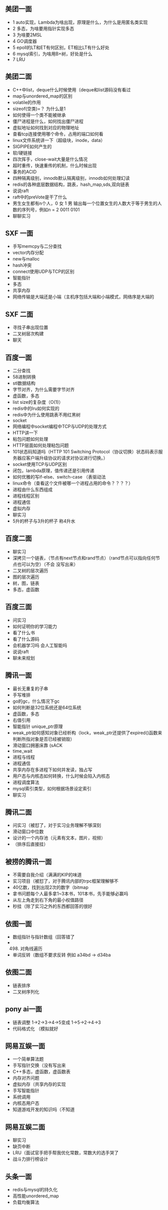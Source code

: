 ## 美团一面

+ 1 auto实现，Lambda为啥出现，原理是什么，为什么是用匿名类实现
+ 2 多态，为啥要用指针实现多态
+ 3 为啥要2MSL
+ 4 GO调度器
+ 5 epoll的LT和ET有何区别，ET相比LT有什么好处
+ 6 mysql索引，为啥用B+树，好处是什么
+ 7 LRU

## 美团二面

+ C++中list，deque什么时候使用（deque和list源码没有看过
+ map与unordered_map的区别
+ volatile的作用
+ sizeof(空类)=？ 为什么是1
+ 如何使得一个类不能被继承
+ 僵尸进程是什么，如何找出僵尸进程
+ 虚拟地址如何找到对应的物理地址
+ 查看tcp连接使用哪个命令，占用的端口如何看
+ linux文件系统讲一下（超级块，inode，data）
+ SIGPIPE如何产生的
+ 软/硬链接
+ 四次挥手，close-wait大量是什么情况
+ 超时重传，快速重传的机制，什么时候出现
+ 事务的ACID
+ 四种隔离级别，innodb默认隔离级别，innodb如何处理幻读
+ redis的各种底层数据结构，跳表，hash_map,sds,双向链表
+ 说说raft
+ raft中的preVote是干了什么
+ 男生女生都有n个人，0 女  1 男  输出每一个位置女生的人数大于等于男生的人数的序列号，例如n = 2  0011 0101
+ 聊聊实习

## SXF 一面
+ 手写memcpy与二分查找
+ vector内存分配
+ new与malloc
+ hash冲突
+ connect使用UDP与TCP的区别
+ 智能指针
+ 多态
+ 共享内存
+ 网络传输是大端还是小端（主机序包括大端和小端模式，网络序是大端的

## SXF 二面
+ 寻找子串出现位置
+ 二叉树层次构建
+ 聊天

## 百度一面
+ 二分查找
+ 58进制转换
+ stl数据结构
+ 字节对齐，为什么需要字节对齐
+ 虚函数，多态
+ list size的复杂度（O(1)）
+ redis中的lru如何实现的
+ redis中为什么使用跳表不用红黑树
+ socket
+ 网络编程中socket编程中TCP与UDP的处理方式
+ HTTP讲一下
+ 粘包问题如何处理
+ HTTP层面如何处理粘包问题
+ 101状态码知道吗（HTTP 101 Switching Protocol（协议切换）状态码表示服务器应客户端升级协议的请求对协议进行切换。）
+ socket使用TCP与UDP区别
+ 闭包，lambda原理，值传递还是引用传递
+ 如何优雅的写if-else、switch-case （表驱动法
+ linux命令（查看这个文件被哪一个进程占用的命令？？？？）
+ 进程由什么东西组成
+ 进程线程区别
+ 进程通信
+ 虚拟内存
+ 聊实习
+ 5升的杯子与3升的杯子 称4升水

## 百度二面
+ 聊实习
+ 深拷贝一个链表，（节点有next节点和rand节点）（rand节点可以指向任何节点也可以为空）（不会 没写出来）
+ 二叉树的层次遍历
+ 图的层次遍历
+ 树，图，链表
+ 多态，虚函数

## 百度三面
+ 问实习
+ 如何证明你的学习能力
+ 看了什么书
+ 看了什么源码
+ 会机器学习吗 会人工智能吗
+ 说说raft
+ 聊未来规划

## 腾讯一面
+ 最长无重复的子串
+ 手写堆排
+ go的gc，什么情况下gc
+ 如何判断是32位系统还是64位系统
+ 虚函数，多态
+ 右值引用
+ 智能指针 unique_ptr原理
+ weak_ptr如何感知对象已经析构（lock，weak_ptr还提供了expired()函数来判断所指对象是否已经被销毁）
+ 滑动窗口拥塞床靠 (sACK
+ time_wait
+ 进程与线程
+ 进程通信
+ 共享内存在多进程下如何并发读，独占写
+ 用户态与内核态如何转换，什么时候会陷入内核态
+ 进程调度算法
+ mysql索引类型，如何根据场景设定索引
+ 聊实习

## 腾讯二面
+ 问实习（被怼了，对于实习业务理解不够深刻
+ 滑动窗口中位数
+ 设计的一个内存池（元素有文本，图片，视频）
+ （排序后直接挂）

## 被捞的腾讯一面
+ 不需要自我介绍（满满的KIP的味道
+ 实习项目（被怼了，对于腾讯内部的trpc框架理解够不
+ 40亿数，找到出现2次的数字（bitmap
+ 拿书问题每个人最多拿1~3本书，101本书，先手能够必赢吗
+ 从左上角走到右下角的最小权值路径
+ 秒挂（除了实习之外的东西都回答的很好

## 依图一面
+ 数组指针与指针数组（回答错了
+ 498. 对角线遍历
+ 单词反转（数组不要求反转  例如 a34bd -> d34ba

## 依图二面
+ 链表排序
+ 二叉树序列化

## pony ai一面
+ 链表调整  1->2->3->4->5变成 1->5->2->4->3
+ 代码格式化 （模拟就好

## 网易互娱一面
+ 一个简单算法题
+ 手写指针交换（没有写出来
+ C++多态，虚函数，虚函数表
+ 内存对齐问题
+ 虚拟内存（共享内存的实现
+ 手写智能指针
+ 系统调用
+ 内核态用户态
+ 知道游戏开发的知识吗（不知道

## 网易互娱二面
+ 聊实习
+ 缺页中断
+ LRU（面试官手把手帮我优化常数，常数大的选手哭了
+ 战斗力排行榜设计

## 头条一面
+ redis与mysql的持久化
+ 高性能unordered_map
+ 负载均衡算法
